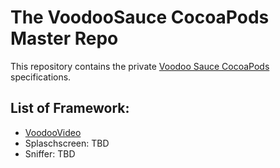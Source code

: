 # The VoodooSauce CocoaPods Master Repo

This repository contains the private [Voodoo Sauce CocoaPods](https://github.com/VoodooTeam/VoodooSauceCocoapods-Specs) specifications.

## List of Framework:
- [VoodooVideo](https://github.com/VoodooTeam/VoodooVideo-Framework-iOS)
- Splaschscreen: TBD
- Sniffer: TBD
